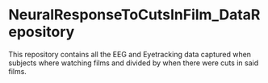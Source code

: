 # NeuralResponseToCutsInFilm_DataRepository
This repository contains all the EEG and Eyetracking data captured when subjects where watching films and divided by when there were cuts in said films. 

